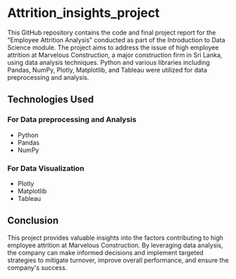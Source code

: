 # Attrition_insights_project
This GitHub repository contains the code and final project report for the "Employee Attrition Analysis" conducted as part of the Introduction to Data Science module. The project aims to address the issue of high employee attrition at Marvelous Construction, a major construction firm in Sri Lanka, using data analysis techniques. Python and various libraries including Pandas, NumPy, Plotly, Matplotlib, and Tableau were utilized for data preprocessing and analysis.

## Technologies Used
### For Data preprocessing and Analysis
- Python
- Pandas
- NumPy

### For Data Visualization 
- Plotly
- Matplotlib
- Tableau

## Conclusion
This project provides valuable insights into the factors contributing to high employee attrition at Marvelous Construction. By leveraging data analysis, the company can make informed decisions and implement targeted strategies to mitigate turnover, improve overall performance, and ensure the company's success.
